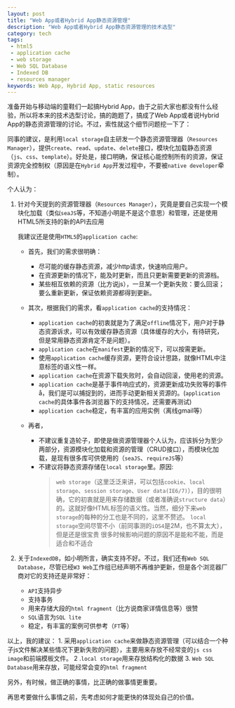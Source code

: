```yaml
---
layout: post
title: "Web App或者Hybrid App静态资源管理"
description: "Web App或者Hybrid App静态资源管理的技术选型"
category: tech
tags:
 - html5
 - application cache
 - web storage
 - Web SQL Database
 - Indexed DB
 - resources manager
keywords: Web App, Hybrid App, static resources
---
```

准备开始与移动端的童鞋们一起搞Hybrid App，由于之前大家也都没有什么经验，所以将本来的技术选型讨论，搞的跑题了，搞成了Web App或者说Hybrid App的静态资源管理的讨论。不过，索性就这个细节问题挖一下了：

同事的建议，是利用`local storage`自主研发一个静态资源管理器（`Resources Manager`），提供`create`、`read`、`update`、`delete`接口，模块化加载静态资源（`js`、`css`、`template`）。好处是，接口明确，保证核心能控制所有的资源，保证资源完全控制权（原因是在`Hybrid App`开发过程中，不要被`native developer`牵制）。

个人认为：

1. 针对今天提到的资源管理器（`Resources Manager`），究竟是要自己实现一个模块化加载（类似`seaJS`等，不知道小明是不是这个意思）和管理，还是使用HTML5所支持的新的API去应用

   我建议还是使用`HTML5`的`application cache`:

     - 首先，我们的需求很明确：

          * 尽可能的缓存静态资源，减少http请求，快速响应用户。
          * 在资源更新的情况下，能及时更新，而且只更新需要更新的资源档。
          * 某些相互依赖的资源（比方说js），一旦某一个更新失败：要么回滚；要么重新更新，保证依赖资源都得到更新。

     - 其次，根据我们的需求，看`application cache`的支持情况：

          *  `application cache`的初衷就是为了满足`offline`情况下，用户对于静态资源诉求，可以有效缓存静态资源（具体缓存的大小，有待研究，但是常用静态资源肯定不是问题）。
          * `application cache`在`manifest`更新的情况下，可以按需更新。
          * 使用`application cache`缓存资源，更符合设计思路，就像HTML中注意标签的语义性一样。
          * `application cache`在资源下载失败时，会自动回滚，使用老的资源。
          * `application cache`是基于事件响应式的，资源更新成功失败等的事件å，我们是可以捕捉到的，进而手动更新相关资源的。(`application cache`的具体事件各浏览器下的支持情况，还需要再测试)
          * `application cache`稳定，有丰富的应用实例（离线gmail等）

     - 再者，

          * 不建议重复造轮子，即使是做资源管理器个人认为，应该拆分为至少两部分，资源模块化加载和资源的管理（CRUD接口），而模块化加载，是现有很多库可供使用的（`seaJS`、`requireJS`等）
          * 不建议将静态资源存储在`local storage`里。原因:
               > `web storage`（这里泛泛来讲，可以包括`cookie`、`local storage`、`session storage`、`User data(IE6/7)`），目的很明确，它的初衷就是用来存储数据（或者准确说`structure data`）的。这就好像HTML标签的语义性。当然，细分下来`web storage`的每种的分工也是不同的，这里不赘述。
               > `local storage`空间尽管不小（前同事测的`iOS4`是2M，也不算太大），但是还是很宝贵
               > 很多时候影响问题的原因不是能和不能，而是适合和不适合

2. 关于`IndexedDB`，如小明所言，确实支持不好。不过，我们还有`Web SQL Database`，尽管已经`W3 Web`工作组已经声明不再维护更新，但是各个浏览器厂商对它的支持还是非常好：

    - `API`支持异步
    - 支持事务
    - 用来存储大段的`html fragment`（比方说商家详情信息等）很赞
    - `SQL`语言为`SQL lite`
    - 稳定，有丰富的案例可供参考（`FT`等）

以上，我的建议：
    1. 采用`application cache`来做静态资源管理（可以结合一个种子js文件解决某些情况下更新失败的问题），主要用来存放不经常变的`js css image`和前端模板文件。
    2 .`local storage`用来存放结构化的数据
    3. `Web SQL Database`用来存放，可能经常会变的`html fragment`

另外，有时候，做正确的事情，比正确的做事情更重要。

再思考要做什么事情之前，先考虑如何才能更快的体现处自己的价值。

